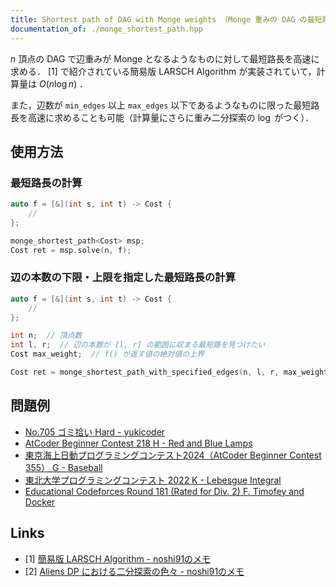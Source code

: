 ```yaml
---
title: Shortest path of DAG with Monge weights （Monge 重みの DAG の最短路長・辺数上下限指定可能）
documentation_of: ./monge_shortest_path.hpp
---
```


$n$ 頂点の DAG で辺重みが Monge となるようなものに対して最短路長を高速に求める． [1] で紹介されている簡易版 LARSCH Algorithm が実装されていて，計算量は $O(n \log n)$ ．

また，辺数が `min_edges` 以上 `max_edges` 以下であるようなものに限った最短路長を高速に求めることも可能（計算量にさらに重み二分探索の $\log$ がつく）．

## 使用方法

### 最短路長の計算

```cpp
auto f = [&](int s, int t) -> Cost {
    //
};

monge_shortest_path<Cost> msp;
Cost ret = msp.solve(n, f);
```

### 辺の本数の下限・上限を指定した最短路長の計算

```cpp
auto f = [&](int s, int t) -> Cost {
    //
};

int n;  // 頂点数
int l, r;  // 辺の本数が [l, r] の範囲に収まる最短路を見つけたい
Cost max_weight;  // f() が返す値の絶対値の上界

Cost ret = monge_shortest_path_with_specified_edges(n, l, r, max_weight, f);
```

## 問題例

- [No.705 ゴミ拾い Hard - yukicoder](https://yukicoder.me/problems/no/705)
- [AtCoder Beginner Contest 218 H - Red and Blue Lamps](https://atcoder.jp/contests/abc218/tasks/abc218_h)
- [東京海上日動プログラミングコンテスト2024（AtCoder Beginner Contest 355） G - Baseball](https://atcoder.jp/contests/abc355/tasks/abc355_g)
- [東北大学プログラミングコンテスト 2022 K - Lebesgue Integral](https://atcoder.jp/contests/tupc2022/tasks/tupc2022_k)
- [Educational Codeforces Round 181 (Rated for Div. 2) F. Timofey and Docker](https://codeforces.com/contest/2125/problem/F)

## Links

- [1] [簡易版 LARSCH Algorithm - noshi91のメモ](https://noshi91.hatenablog.com/entry/2023/02/18/005856)
- [2] [Aliens DP における二分探索の色々 - noshi91のメモ](https://noshi91.hatenablog.com/entry/2023/11/20/052227#fn-c9578a2a)

